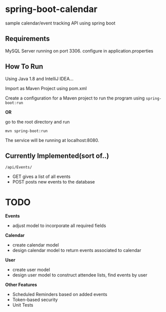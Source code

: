 # spring-boot-calendar
sample calendar/event tracking API using spring boot

## Requirements
MySQL Server running on port 3306. configure in application.properties

## How To Run
Using Java 1.8 and IntelliJ IDEA... 

Import as Maven Project using pom.xml

Create a configuration for a Maven project to run the program using
`spring-boot:run`


**OR**

go to the root directory and run

`mvn spring-boot:run`

The service will be running at localhost:8080.

## Currently Implemented(sort of..)

`/api/Events/`
- GET gives a list of all events
- POST posts new events to the database

# TODO 
**Events**
- adjust model to incorporate all required fields

**Calendar**
- create calendar model
- design calendar model to return events associated to calendar


**User**
- create user model
- design user model to construct attendee lists, find events by user

**Other Features**
- Scheduled Reminders based on added events
- Token-based security
- Unit Tests


